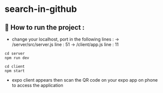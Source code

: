 # search-in-github

## :running: How to run the project :
- change your localhost, port in the following lines :
  -> /server/src/server.js line : 51
  -> /client/app.js line : 11
  
```
cd server
npm run dev

cd client
npm start
```
- expo client appears then scan the QR code on your expo app on phone to access the application
